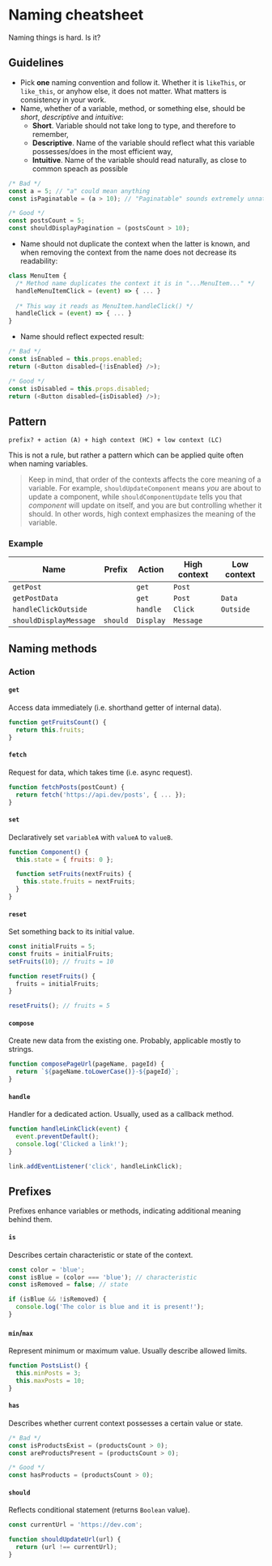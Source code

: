 # Naming cheatsheet
Naming things is hard. Is it?

## Guidelines
* Pick **one** naming convention and follow it. Whether it is `likeThis`, or `like_this`, or anyhow else, it does not matter. What matters is consistency in your work.
* Name, whether of a variable, method, or something else, should be *short*, *descriptive* and *intuitive*:
  * **Short**. Variable should not take long to type, and therefore to remember,
  * **Descriptive**. Name of the variable should reflect what this variable possesses/does in the most efficient way,
  * **Intuitive**. Name of the variable should read naturally, as close to common speach as possible
```js
/* Bad */
const a = 5; // "a" could mean anything
const isPaginatable = (a > 10); // "Paginatable" sounds extremely unnatural

/* Good */
const postsCount = 5;
const shouldDisplayPagination = (postsCount > 10);
```
* Name should not duplicate the context when the latter is known, and when removing the context from the name does not decrease its readability:
```js
class MenuItem {
  /* Method name duplicates the context it is in "...MenuItem..." */
  handleMenuItemClick = (event) => { ... }
  
  /* This way it reads as MenuItem.handleClick() */
  handleClick = (event) => { ... }
}
```
* Name should reflect expected result:
```js
/* Bad */
const isEnabled = this.props.enabled;
return (<Button disabled={!isEnabled} />);

/* Good */
const isDisabled = this.props.disabled;
return (<Button disabled={isDisabled} />);
```

## Pattern
```
prefix? + action (A) + high context (HC) + low context (LC)
```
This is not a rule, but rather a pattern which can be applied quite often when naming variables.

> Keep in mind, that order of the contexts affects the core meaning of a variable. For example, `shouldUpdateComponent` means *you* are about to update a component, while `shouldComponentUpdate` tells you that *component* will update on itself, and you are but controlling whether it should.
In other words, high context emphasizes the meaning of the variable.

### Example
| Name | Prefix | Action | High context | Low context |
| ---- | ---- | ------ | ------------ | ----------- |
| `getPost` | | `get` | `Post` |  |
| `getPostData` | | `get` | `Post` | `Data` |
| `handleClickOutside` | | `handle` | `Click` | `Outside` |
| `shouldDisplayMessage` | `should` | `Display` | `Message`| |

## Naming methods

### Action
#### `get`
Access data immediately (i.e. shorthand getter of internal data).
```js
function getFruitsCount() {
  return this.fruits;
}
```
#### `fetch`
Request for data, which takes time (i.e. async request).
```js
function fetchPosts(postCount) {
  return fetch('https://api.dev/posts', { ... });
}
```
#### `set`
Declaratively set `variableA` with `valueA` to `valueB`.
```js
function Component() {
  this.state = { fruits: 0 };

  function setFruits(nextFruits) {
    this.state.fruits = nextFruits;
  }
}
```
#### `reset`
Set something back to its initial value.
```js
const initialFruits = 5;
const fruits = initialFruits;
setFruits(10); // fruits = 10

function resetFruits() {
  fruits = initialFruits;
}

resetFruits(); // fruits = 5
```
#### `compose`
Create new data from the existing one. Probably, applicable mostly to strings.
```js
function composePageUrl(pageName, pageId) {
  return `${pageName.toLowerCase()}-${pageId}`;
}
```

#### `handle`
Handler for a dedicated action. Usually, used as a callback method.
```js
function handleLinkClick(event) {
  event.preventDefault();
  console.log('Clicked a link!');
}

link.addEventListener('click', handleLinkClick);
```

## Prefixes
Prefixes enhance variables or methods, indicating additional meaning behind them.

#### `is`
Describes certain characteristic or state of the context.
```js
const color = 'blue';
const isBlue = (color === 'blue'); // characteristic
const isRemoved = false; // state

if (isBlue && !isRemoved) {
  console.log('The color is blue and it is present!');
}
```

#### `min`/`max`
Represent minimum or maximum value. Usually describe allowed limits.
```js
function PostsList() {
  this.minPosts = 3;
  this.maxPosts = 10;
}
```

#### `has`
Describes whether current context possesses a certain value or state.
```js
/* Bad */
const isProductsExist = (productsCount > 0);
const areProductsPresent = (productsCount > 0);

/* Good */
const hasProducts = (productsCount > 0);
```

#### `should`
Reflects conditional statement (returns `Boolean` value).
```js
const currentUrl = 'https://dev.com';

function shouldUpdateUrl(url) {
  return (url !== currentUrl);
}
```
